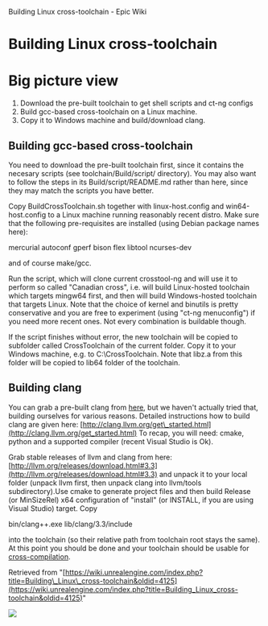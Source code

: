 Building Linux cross-toolchain - Epic Wiki                    

Building Linux cross-toolchain
==============================

Big picture view
================

1.  Download the pre-built toolchain to get shell scripts and ct-ng configs
2.  Build gcc-based cross-toolchain on a Linux machine.
3.  Copy it to Windows machine and build/download clang.

Building gcc-based cross-toolchain
----------------------------------

You need to download the pre-built toolchain first, since it contains the necesary scripts (see toolchain/Build/script/ directory). You may also want to follow the steps in its Build/script/README.md rather than here, since they may match the scripts you have better.

Copy BuildCrossToolchain.sh together with linux-host.config and win64-host.config to a Linux machine running reasonably recent distro. Make sure that the following pre-requisites are installed (using Debian package names here):

mercurial autoconf gperf bison flex libtool ncurses-dev

and of course make/gcc.

Run the script, which will clone current crosstool-ng and will use it to perform so called "Canadian cross", i.e. will build Linux-hosted toolchain which targets mingw64 first, and then will build Windows-hosted toolchain that targets Linux. Note that the choice of kernel and binutils is pretty conservative and you are free to experiment (using "ct-ng menuconfig") if you need more recent ones. Not every combination is buildable though.

If the script finishes without error, the new toolchain will be copied to subfolder called CrossToolchain of the current folder. Copy it to your Windows machine, e.g. to C:\\CrossToolchain. Note that libz.a from this folder will be copied to lib64 folder of the toolchain.

Building clang
--------------

You can grab a pre-built clang from [here](http://llvm.org/releases/download.html), but we haven't actually tried that, building ourselves for various reasons. Detailed instructions how to build clang are given here: [http://clang.llvm.org/get\_started.html](http://clang.llvm.org/get_started.html) To recap, you will need: cmake, python and a supported compiler (recent Visual Studio is Ok).

Grab stable releases of llvm and clang from here: [http://llvm.org/releases/download.html#3.3](http://llvm.org/releases/download.html#3.3) and unpack it to your local folder (unpack llvm first, then unpack clang into llvm/tools subdirectory).Use cmake to generate project files and then build Release (or MinSizeRel) x64 configuration of "install" (or INSTALL, if you are using Visual Studio) target. Copy

bin/clang++.exe
lib/clang/3.3/include 

into the toolchain (so their relative path from toolchain root stays the same). At this point you should be done and your toolchain should be usable for [cross-compilation](/Compiling_For_Linux "Compiling For Linux").

Retrieved from "[https://wiki.unrealengine.com/index.php?title=Building\_Linux\_cross-toolchain&oldid=4125](https://wiki.unrealengine.com/index.php?title=Building_Linux_cross-toolchain&oldid=4125)"

  ![](https://tracking.unrealengine.com/track.png)
